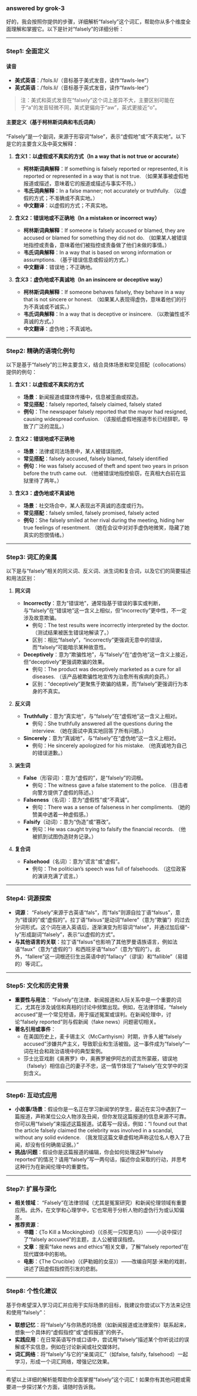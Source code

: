 ### answered by grok-3
好的，我会按照你提供的步骤，详细解析“falsely”这个词汇，帮助你从多个维度全面理解和掌握它。以下是针对“falsely”的详细分析：

---

### Step1: 全面定义
#### 读音
- **美式英语**：/ˈfɒls.li/（音标基于美式发音，读作“fawls-lee”）
- **英式英语**：/ˈfɒls.li/（音标基于英式发音，读作“fawls-lee”）
> 注：美式和英式发音在“falsely”这个词上差异不大，主要区别可能在于“a”的发音轻微不同，美式更偏向于“aw”，英式更接近“o”。

#### 主要定义（基于柯林斯词典和韦氏词典）
“Falsely”是一个副词，来源于形容词“false”，表示“虚假地”或“不真实地”。以下是它的主要含义及中英文解释：

1. **含义1：以虚假或不真实的方式（In a way that is not true or accurate）**
   - **柯林斯词典解释**：If something is falsely reported or represented, it is reported or represented in a way that is not true. （如果某事被虚假地报道或描述，意味着它的报道或描述与事实不符。）
   - **韦氏词典解释**：In a false manner; not accurately or truthfully. （以虚假的方式；不准确或不真实地。）
   - **中文翻译**：以虚假的方式；不真实地。

2. **含义2：错误地或不正确地（In a mistaken or incorrect way）**
   - **柯林斯词典解释**：If someone is falsely accused or blamed, they are accused or blamed for something they did not do. （如果某人被错误地指控或责备，意味着他们被指控或责备做了他们未做的事情。）
   - **韦氏词典解释**：In a way that is based on wrong information or assumptions. （基于错误信息或假设的方式。）
   - **中文翻译**：错误地；不正确地。

3. **含义3：虚伪地或不真诚地（In an insincere or deceptive way）**
   - **柯林斯词典解释**：If someone behaves falsely, they behave in a way that is not sincere or honest. （如果某人表现得虚伪，意味着他们的行为不真诚或不诚实。）
   - **韦氏词典解释**：In a way that is deceptive or insincere. （以欺骗性或不真诚的方式。）
   - **中文翻译**：虚伪地；不真诚地。

---

### Step2: 精确的语境化例句
以下是基于“falsely”的三种主要含义，结合具体场景和常见搭配（collocations）提供的例句：

1. **含义1：以虚假或不真实的方式**
   - **场景**：新闻报道或媒体传播中，信息被歪曲或捏造。
   - **常见搭配**：falsely reported, falsely claimed, falsely stated
   - **例句**：The newspaper falsely reported that the mayor had resigned, causing widespread confusion. （该报纸虚假地报道市长已经辞职，导致了广泛的混乱。）

2. **含义2：错误地或不正确地**
   - **场景**：法律或司法场景中，某人被错误指控。
   - **常见搭配**：falsely accused, falsely blamed, falsely identified
   - **例句**：He was falsely accused of theft and spent two years in prison before the truth came out. （他被错误地指控偷窃，在真相大白前在监狱里待了两年。）

3. **含义3：虚伪地或不真诚地**
   - **场景**：社交场合中，某人表现出不真诚的态度或行为。
   - **常见搭配**：falsely smiled, falsely promised, falsely acted
   - **例句**：She falsely smiled at her rival during the meeting, hiding her true feelings of resentment. （她在会议中对对手虚伪地微笑，隐藏了她真实的怨恨情绪。）

---

### Step3: 词汇的亲属
以下是与“falsely”相关的同义词、反义词、派生词和复合词，以及它们的简要描述和用法区别：

1. **同义词**
   - **Incorrectly**：意为“错误地”，通常指基于错误的事实或判断，与“falsely”在“错误地”这一含义上相似，但“incorrectly”更中性，不一定涉及故意欺骗。
     - 例句：The test results were incorrectly interpreted by the doctor. （测试结果被医生错误地解读了。）
     - 区别：相比“falsely”，“incorrectly”更强调无意中的错误，而“falsely”可能暗示某种故意性。
   - **Deceptively**：意为“欺骗性地”，与“falsely”在“虚伪地”这一含义上接近，但“deceptively”更强调欺骗的效果。
     - 例句：The product was deceptively marketed as a cure for all diseases. （该产品被欺骗性地宣传为治愈所有疾病的良药。）
     - 区别：“deceptively”更聚焦于欺骗的结果，而“falsely”更强调行为本身的不真实。

2. **反义词**
   - **Truthfully**：意为“真实地”，与“falsely”在“虚假地”这一含义上相对。
     - 例句：She truthfully answered all the questions during the interview. （她在面试中真实地回答了所有问题。）
   - **Sincerely**：意为“真诚地”，与“falsely”在“虚伪地”这一含义上相对。
     - 例句：He sincerely apologized for his mistake. （他真诚地为自己的错误道歉。）

3. **派生词**
   - **False**（形容词）：意为“虚假的”，是“falsely”的词根。
     - 例句：The witness gave a false statement to the police. （目击者向警方提供了虚假的陈述。）
   - **Falseness**（名词）：意为“虚假性”或“不真诚”。
     - 例句：There was a sense of falseness in her compliments. （她的赞美中透着一种虚假感。）
   - **Falsify**（动词）：意为“伪造”或“篡改”。
     - 例句：He was caught trying to falsify the financial records. （他被抓到试图伪造财务记录。）

4. **复合词**
   - **Falsehood**（名词）：意为“谎言”或“虚假”。
     - 例句：The politician’s speech was full of falsehoods. （这位政客的演讲充满了谎言。）

---

### Step4: 词源探索
- **词源**： “Falsely”来源于古英语“fals”，而“fals”则源自拉丁语“falsus”，意为“错误的”或“虚假的”。拉丁语“falsus”是动词“fallere”（意为“欺骗”）的过去分词形式。这个词在进入英语后，逐渐演变为形容词“false”，并通过加后缀“-ly”形成副词“falsely”，表示“以虚假的方式”。
- **与其他语言的关联**：拉丁语“falsus”也影响了其他罗曼语族语言，例如法语“faux”（意为“虚假的”）和西班牙语“falso”（意为“假的”）。此外，“fallere”这一词根还衍生出英语中的“fallacy”（谬误）和“fallible”（易错的）等词汇。

---

### Step5: 文化和历史背景
- **重要性与用法**： “Falsely”在法律、新闻报道和人际关系中是一个重要的词汇，尤其在涉及诚信和真相的讨论中频繁出现。例如，在法律领域，“falsely accused”是一个常见短语，用于描述冤案或误判。在新闻伦理中，讨论“falsely reported”则与假新闻（fake news）问题密切相关。
- **著名引用或事件**：
  - 在美国历史上，麦卡锡主义（McCarthyism）时期，许多人被“falsely accused”涉嫌共产主义，导致职业和生活被毁。这一事件成为“falsely”一词在社会和政治语境中的典型案例。
  - 莎士比亚戏剧《奥赛罗》中，奥赛罗被伊阿古的谎言所蒙蔽，错误地（falsely）相信自己的妻子不忠，这一情节体现了“falsely”在文学中的深刻含义。

---

### Step6: 互动式应用
- **小故事/场景**：假设你是一名正在学习新闻学的学生，最近在实习中遇到了一篇报道，声称某位公众人物涉及丑闻，但你发现这篇报道的信息来源不可靠。你可以用“falsely”来描述这篇报道。试着写一段话，例如：“I found out that the article falsely claimed the celebrity was involved in a scandal, without any solid evidence. （我发现这篇文章虚假地声称这位名人卷入了丑闻，却没有任何确凿证据。）”
- **挑战/问题**：假设你是这篇报道的编辑，你会如何处理这种“falsely reported”的情况？请用“falsely”写一两句话，描述你会采取的行动，并思考这种行为在新闻伦理中的重要性。

---

### Step7: 扩展与深化
- **相关领域**： “Falsely”在法律领域（尤其是冤案研究）和新闻伦理领域有重要应用。此外，在文学和心理学中，它也常用于分析人物的虚伪行为或认知偏差。
- **推荐资源**：
  - **书籍**：《To Kill a Mockingbird》（《杀死一只知更鸟》）——小说中探讨了“falsely accused”的主题，主人公被错误指控。
  - **文章**：搜索“fake news and ethics”相关文章，了解“falsely reported”在现代媒体中的影响。
  - **电影**：《The Crucible》（《萨勒姆的女巫》）——改编自阿瑟·米勒的戏剧，讲述了因虚假指控而引发的悲剧。

---

### Step8: 个性化建议
基于你希望深入学习词汇并应用于实际场景的目标，我建议你尝试以下方法来记住和使用“falsely”：
- **联想记忆**：将“falsely”与你熟悉的场景（如新闻报道或法律案件）联系起来，想象一个具体的“虚假指控”或“虚假报道”的例子。
- **实践应用**：在日常英语写作或口语中，尝试用“falsely”描述某个你听说过的误解或不实信息，例如在讨论新闻或社交媒体时。
- **词汇网络**：将“falsely”与它的“亲属词汇”（如false, falsify, falsehood）一起学习，形成一个词汇网络，增强记忆效果。

---

希望以上详细的解析能帮助你全面掌握“falsely”这个词汇！如果你有其他问题或需要进一步探讨某个方面，请随时告诉我。